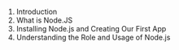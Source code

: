 1. Introduction
2. What is Node.JS
3. Installing Node.js and Creating Our First App
4. Understanding the Role and Usage of Node.js
